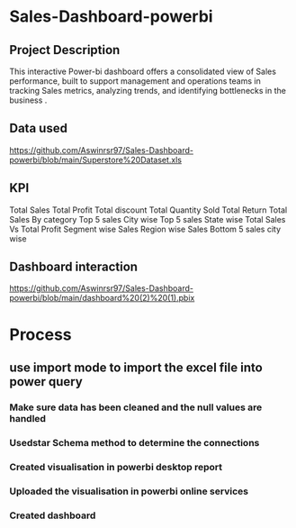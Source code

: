# Sales-Dashboard-powerbi
## Project Description
This interactive Power-bi dashboard offers a consolidated view of Sales performance, built to support management and operations teams in tracking Sales metrics, analyzing trends, and identifying bottlenecks in the business .
## Data used
https://github.com/Aswinrsr97/Sales-Dashboard-powerbi/blob/main/Superstore%20Dataset.xls
## KPI
Total Sales
Total Profit
Total discount
Total Quantity Sold
Total Return
Total Sales By category
Top 5 sales City wise
Top 5 sales State wise
Total Sales Vs Total Profit
Segment wise Sales
Region wise Sales
Bottom 5 sales  city wise
## Dashboard interaction 
https://github.com/Aswinrsr97/Sales-Dashboard-powerbi/blob/main/dashboard%20(2)%20(1).pbix
# Process
## use import mode to import the excel file into power query
### Make sure data has been cleaned and the null values  are handled 
### Usedstar Schema method to determine the connections 
### Created visualisation in powerbi desktop report
### Uploaded the visualisation in powerbi online services 
### Created dashboard





